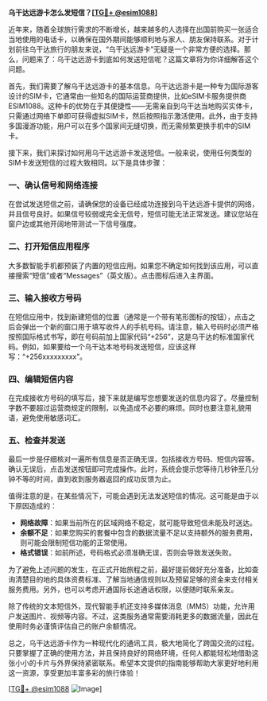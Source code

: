 **乌干达远游卡怎么发短信？[[TG💪+ @esim1088](https://t.me/s/esim1088)]**

近年来，随着全球旅行需求的不断增长，越来越多的人选择在出国前购买一张适合当地使用的电话卡，以确保在国外期间能够顺利地与家人、朋友保持联系。对于计划前往乌干达旅行的朋友来说，“乌干达远游卡”无疑是一个非常方便的选择。那么，问题来了：乌干达远游卡到底如何发送短信呢？这篇文章将为你详细解答这个问题。

首先，我们需要了解乌干达远游卡的基本信息。乌干达远游卡是一种专为国际游客设计的SIM卡，它通常由一些知名的国际运营商提供，比如eSIM卡服务提供商ESIM1088。这种卡的优势在于其便捷性——无需亲自到乌干达当地购买实体卡，只需通过网络下单即可获得虚拟SIM卡，然后按照指示激活使用。此外，由于支持多国漫游功能，用户可以在多个国家间无缝切换，而无需频繁更换手机中的SIM卡。

接下来，我们来探讨如何用乌干达远游卡发送短信。一般来说，使用任何类型的SIM卡发送短信的过程大致相同。以下是具体步骤：

### 一、确认信号和网络连接
在尝试发送短信之前，请确保您的设备已经成功连接到乌干达远游卡提供的网络，并且信号良好。如果信号较弱或完全无信号，短信可能无法正常发送。建议您站在窗户边或其他开阔地带测试一下信号强度。

### 二、打开短信应用程序
大多数智能手机都预装了内置的短信应用。如果您不确定如何找到该应用，可以直接搜索“短信”或者“Messages”（英文版）。点击图标后进入主界面。

### 三、输入接收方号码
在短信应用中，找到新建短信的位置（通常是一个带有笔形图标的按钮），点击之后会弹出一个新的窗口用于填写收件人的手机号码。请注意，输入号码时必须严格按照国际格式书写，即在号码前加上国家代码“+256”，这是乌干达的标准国家代码。例如，如果要给一个乌干达本地号码发送短信，应该这样写：“+256xxxxxxxxx”。

### 四、编辑短信内容
在完成接收方号码的填写后，接下来就是编写您想要发送的信息内容了。尽量控制字数不要超过运营商规定的限制，以免造成不必要的麻烦。同时也要注意礼貌用语，避免使用敏感词汇。

### 五、检查并发送
最后一步是仔细核对一遍所有信息是否正确无误，包括接收方号码、短信内容等。确认无误后，点击发送按钮即可完成操作。此时，系统会提示您等待几秒钟至几分钟不等的时间，直到收到服务器返回的成功反馈为止。

值得注意的是，在某些情况下，可能会遇到无法发送短信的情况。这可能是由于以下原因造成的：
- **网络故障**：如果当前所在的区域网络不稳定，就可能导致短信未能及时送达。
- **余额不足**：如果您购买的套餐中包含的数据流量不足以支持额外的服务费用，则可能会限制短信功能的正常使用。
- **格式错误**：如前所述，号码格式必须准确无误，否则会导致发送失败。

为了避免上述问题的发生，在正式开始旅程之前，最好提前做好充分准备，比如查询清楚目的地的具体资费标准、了解当地通信规则以及预留足够的资金来支付相关服务费用。另外，也可以考虑开通国际长途通话权限，以便随时联系亲友。

除了传统的文本短信外，现代智能手机还支持多媒体消息（MMS）功能，允许用户发送图片、视频等内容。不过，这类服务通常需要消耗更多的数据流量，因此在使用时务必谨慎评估自己的账户余额情况。

总之，乌干达远游卡作为一种现代化的通讯工具，极大地简化了跨国交流的过程。只要掌握了正确的使用方法，并且保持良好的网络环境，任何人都能轻松地借助这张小小的卡片与外界保持紧密联系。希望本文提供的指南能够帮助大家更好地利用这一资源，享受更加丰富多彩的旅行体验！

[[TG💪+ @esim1088](https://t.me/s/esim1088) ![Image](https://i.postimg.cc/4NQfJmqS/Snipaste-2025-05-13-00-14-12.png)]